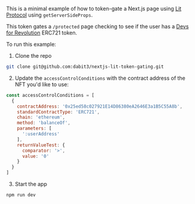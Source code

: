 This is a minimal example of how to token-gate a Next.js page using [Lit Protocol](https://developer.litprotocol.com/) using `getServerSideProps`.


This token gates a `/protected` page checking to see if the user has a [Devs for Revolution](https://etherscan.io/address/0x25ed58c027921e14d86380ea2646e3a1b5c55a8b) ERC721 token.

To run this example:

1. Clone the repo

```sh
git clone git@github.com:dabit3/nextjs-lit-token-gating.git
```

2. Update the `accessControlConditions` with the contract address of the NFT you'd like to use:

```javascript
const accessControlConditions = [
  {
    contractAddress: '0x25ed58c027921E14D86380eA2646E3a1B5C55A8b',
    standardContractType: 'ERC721',
    chain: 'ethereum',
    method: 'balanceOf',
    parameters: [
      ':userAddress'
    ],
    returnValueTest: {
      comparator: '>',
      value: '0'
    }
  }
]
```

3. Start the app

```sh
npm run dev
```